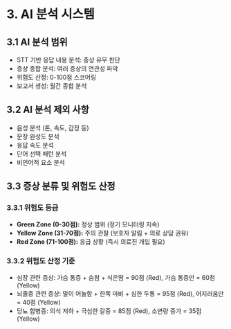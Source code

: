 <!-- AI 분석 시스템 (docs/ai-analysis.md) -->

# 3. AI 분석 시스템

## 3.1 AI 분석 범위
- STT 기반 응답 내용 분석: 증상 유무 판단
- 증상 종합 분석: 여러 증상의 연관성 파악
- 위험도 산정: 0-100점 스코어링
- 보고서 생성: 월간 종합 분석

## 3.2 AI 분석 제외 사항
- 음성 분석 (톤, 속도, 감정 등)
- 문장 완성도 분석
- 응답 속도 분석
- 단어 선택 패턴 분석
- 비언어적 요소 분석

## 3.3 증상 분류 및 위험도 산정
### 3.3.1 위험도 등급
- **Green Zone (0-30점):** 정상 범위 (정기 모니터링 지속)
- **Yellow Zone (31-70점):** 주의 관찰 (보호자 알림 + 의료 상담 권유)
- **Red Zone (71-100점):** 응급 상황 (즉시 의료진 개입 필요)

### 3.3.2 위험도 산정 기준
- 심장 관련 증상: 가슴 통증 + 숨참 + 식은땀 = 90점 (Red), 가슴 통증만 = 60점 (Yellow)
- 뇌졸중 관련 증상: 말이 어눌함 + 한쪽 마비 + 심한 두통 = 95점 (Red), 어지러움만 = 40점 (Yellow)
- 당뇨 합병증: 의식 저하 + 극심한 갈증 = 85점 (Red), 소변량 증가 = 35점 (Yellow) 